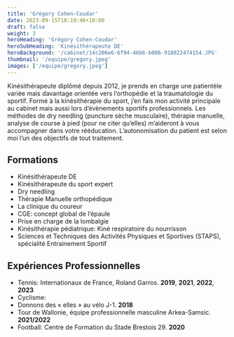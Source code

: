 ```yaml
---
title: 'Grégory Cohen-Coudar'
date: 2023-09-15T18:19:46+10:00
draft: false
weight: 3
heroHeading: 'Grégory Cohen-Coudar'
heroSubHeading: 'Kinésithérapeute DE'
heroBackground: '/cabinet/14c206e6-6f94-46b6-b006-918822474154.JPG'
thumbnail: '/equipe/gregory.jpeg'
images: ['/equipe/gregory.jpeg']
---
```


Kinésithérapeute diplômé depuis 2012, je prends en charge une patientèle variée mais davantage orientée vers l’orthopédie et la traumatologie du sportif. Formé à la kinésithérapie du sport, j’en fais mon activité principale au cabinet mais aussi lors d’évènements sportifs professionnels. Les méthodes de dry needling (puncture sèche musculaire), thérapie manuelle, analyse de course à pied (pour ne citer qu’elles) m’aideront à vous accompagner dans votre rééducation. L’autonomisation du patient est selon moi l’un des objectifs de tout traitement. 

## Formations
- Kinésithérapeute DE
- Kinésithérapeute du sport expert
- Dry needling
- Thérapie Manuelle orthopédique
- La clinique du coureur
- CGE: concept global de l’épaule
- Prise en charge de la lombalgie
- Kinésithérapie pédiatrique: Kiné respiratoire du nourrisson
- Sciences et Techniques des Activités Physiques et Sportives (STAPS), spécialité Entrainement Sportif

## Expériences Professionnelles
- Tennis: Internationaux de France, Roland Garros. **2019**, **2021**, **2022**, **2023**
- Cyclisme:  
- Donnons des « elles » au vélo J-1. **2018**
- Tour de Wallonie, équipe professionnelle masculine Arkea-Samsic. **2021/2022** 
- Football: Centre de Formation du Stade Brestois 29. **2020**
